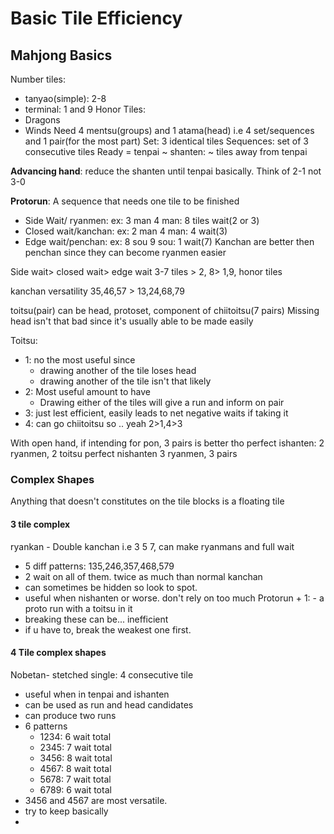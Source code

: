 # Basic Tile Efficiency
## Mahjong Basics
Number tiles: 
- tanyao(simple): 2-8
- terminal: 1 and 9 
Honor Tiles: 
- Dragons
- Winds
Need 4 mentsu(groups) and 1 atama(head) i.e 4 set/sequences and 1 pair(for the most part)
Set: 3 identical tiles
Sequences: set of 3 consecutive tiles
Ready = tenpai
~ shanten: ~ tiles away from tenpai

**Advancing hand**: reduce the shanten until tenpai basically. Think of 2-1 not 3-0

**Protorun**: A sequence that needs one tile to be finished
- Side Wait/ ryanmen: ex: 3 man 4 man: 8 tiles wait(2 or 3)
- Closed wait/kanchan: ex: 2 man 4 man: 4 wait(3)
- Edge wait/penchan: ex: 8 sou 9 sou: 1 wait(7)
Kanchan are better then penchan since they can become ryanmen easier

Side wait> closed wait> edge wait
 3-7 tiles > 2, 8> 1,9, honor tiles

kanchan versatility
35,46,57 > 13,24,68,79

toitsu(pair)
can be head, protoset, component of chiitoitsu(7 pairs)
Missing head isn't that bad since it's usually able to be made easily

Toitsu: 
- 1: no the most useful since 
	- drawing another of the tile loses head
	- drawing another of the tile isn't that likely
- 2: Most useful amount to have
	- Drawing either of the tiles will give a run and inform on pair
- 3: just lest efficient, easily leads to net negative waits if taking it
- 4: can go chiitoitsu so .. yeah
2>1,4>3

With open hand, if intending for pon, 3 pairs is better tho
perfect ishanten:
2 ryanmen, 2 toitsu
perfect nishanten
3 ryanmen, 3 pairs
### Complex Shapes
Anything that doesn't constitutes on the tile blocks is a floating tile
#### 3 tile complex
ryankan - Double kanchan i.e 3 5 7, can make ryanmans and full wait
- 5 diff patterns: 135,246,357,468,579
- 2 wait on all of them. twice as much than normal kanchan
- can sometimes be hidden so look to spot. 
- useful when nishanten or worse. don't rely on too much
Protorun + 1: - a proto run with a toitsu in it
- breaking these can be... inefficient
- if u have to, break the weakest one first. 
#### 4 Tile complex shapes
Nobetan- stetched single: 4 consecutive tile
- useful when in tenpai and ishanten
- can be used as run and head candidates
- can produce two runs
- 6 patterns
	- 1234: 6 wait total
	- 2345: 7 wait total
	- 3456: 8 wait total
	- 4567: 8 wait total
	- 5678: 7 wait total
	- 6789: 6 wait total
- 3456 and 4567 are most versatile. 
- try to keep basically
- 